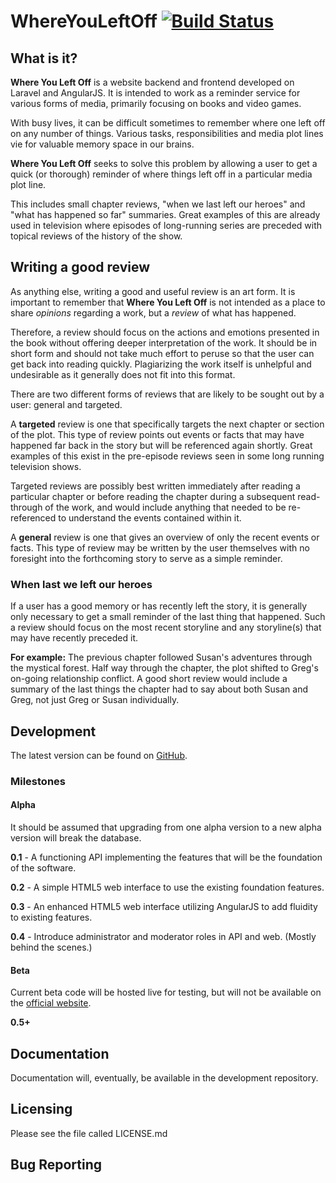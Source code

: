 # WhereYouLeftOff <a href="https://travis-ci.org/Worthwelle/WhereYouLeftOff"><img src="https://travis-ci.org/Worthwelle/WhereYouLeftOff.svg" alt="Build Status"></a>

## What is it?

**Where You Left Off** is a website backend and frontend developed on Laravel and AngularJS. It is intended to work as a reminder service for various forms of media, primarily focusing on books and video games.

With busy lives, it can be difficult sometimes to remember where one left off on any number of things. Various tasks, responsibilities and media plot lines vie for valuable memory space in our brains.

**Where You Left Off** seeks to solve this problem by allowing a user to get a quick (or thorough) reminder of where things left off in a particular media plot line.

This includes small chapter reviews, "when we last left our heroes" and "what has happened so far" summaries. Great examples of this are already used in television where episodes of long-running series are preceded with topical reviews of the history of the show.

## Writing a good review

As anything else, writing a good and useful review is an art form. It is important to remember that **Where You Left Off** is not intended as a place to share *opinions* regarding a work, but a *review* of what has happened.

Therefore, a review should focus on the actions and emotions presented in the book without offering deeper interpretation of the work. It should be in short form and should not take much effort to peruse so that the user can get back into reading quickly. Plagiarizing the work itself is unhelpful and undesirable as it generally does not fit into this format.

There are two different forms of reviews that are likely to be sought out by a user: general and targeted.

A **targeted** review is one that specifically targets the next chapter or section of the plot. This type of review points out events or facts that may have happened far back in the story but will be referenced again shortly. Great examples of this exist in the pre-episode reviews seen in some long running television shows.

Targeted reviews are possibly best written immediately after reading a particular chapter or before reading the chapter during a subsequent read-through of the work, and would include anything that needed to be re-referenced to understand the events contained within it.

A **general** review is one that gives an overview of only the recent events or facts. This type of review may be written by the user themselves with no foresight into the forthcoming story to serve as a simple reminder.

### When last we left our heroes

If a user has a good memory or has recently left the story, it is generally only necessary to get a small reminder of the last thing that happened. Such a review should focus on the most recent storyline and any storyline(s) that may have recently preceded it.

**For example:** The previous chapter followed Susan's adventures through the mystical forest. Half way through the chapter, the plot shifted to Greg's on-going relationship conflict. A good short review would include a summary of the last things the chapter had to say about both Susan and Greg, not just Greg or Susan individually.

## Development

The latest version can be found on [GitHub](https://github.com/Worthwelle/WhereYouLeftOff).

### Milestones

#### Alpha

It should be assumed that upgrading from one alpha version to a new alpha version will break the database.

**0.1** - A functioning API implementing the features that will be the foundation of the software.

**0.2** - A simple HTML5 web interface to use the existing foundation features.

**0.3** - An enhanced HTML5 web interface utilizing AngularJS to add fluidity to existing features.

**0.4** - Introduce administrator and moderator roles in API and web. (Mostly behind the scenes.)

#### Beta

Current beta code will be hosted live for testing, but will not be available on the [official website](http://whereyouleftoff.com/).

**0.5+**

## Documentation

Documentation will, eventually, be available in the development repository.

## Licensing

Please see the file called LICENSE.md

## Bug Reporting